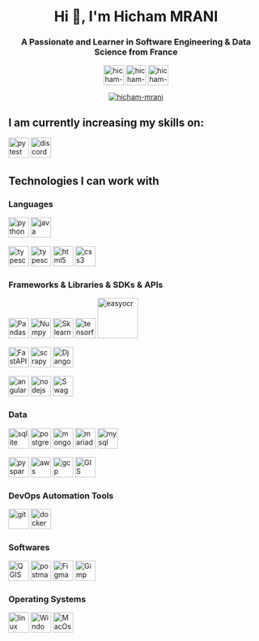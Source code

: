 <h1 align="center">Hi 👋, I'm Hicham MRANI</h1>
<h3 align="center">A Passionate and Learner in Software Engineering & Data Science from France</h3>
<p align="center">
<a href="https://www.linkedin.com/in/hicham-mrani-69916b206/" target="_blank"><img align="center" src="https://www.vectorlogo.zone/logos/linkedin/linkedin-ar21.svg" alt="hicham-mrani" height="40"/></a>
<a href="https://stackoverflow.com/users/21064666/hicham-mrani" target="_blank"><img align="center" src="https://www.vectorlogo.zone/logos/stackoverflow/stackoverflow-ar21.svg" alt="hicham-mrani" height="40" /></a>
<a href="https://www.hackerrank.com/Shinaki" target="_blank"><img align="center" src="https://upload.vectorlogo.zone/logos/hackerrank/images/7f113bba-8436-47a5-9982-af0bc4c02a8e.svg" alt="hicham-mrani" height="40" /></a>
</p>

<p align="center"> <a href="https://github.com/ryo-ma/github-profile-trophy"><img src="https://github-profile-trophy.vercel.app/?username=hicham-mrani&margin-w=15&margin-h=15&theme=onedark&no-frame=true" alt="hicham-mrani" /></a></p>

<h2>I am currently increasing my skills on:</h2>

<p align="left">

<a href="https://docs.pytest.org/" target="_blank" rel="noreferrer"><img src="https://upload.vectorlogo.zone/logos/pytest/images/1de287e9-ddb8-43ad-b7dd-b89b050d1f29.svg" alt="pytest" height="40"/></a>
<a href="https://discordpy.readthedocs.io/en/stable/" target="_blank" rel="noreferrer"><img src="https://www.vectorlogo.zone/logos/discordapp/discordapp-ar21.svg" alt="discord" height="40"/></a>
 
<h2>Technologies I can work with </h2>

<h3 align="left">Languages</h3>
<p align="left">
<a href="https://www.python.org" target="_blank" rel="noreferrer"><img src="https://www.vectorlogo.zone/logos/python/python-vertical.svg" alt="python" height="40"/></a>
<a href="https://www.w3schools.com/java/default.asp" target="_blank" rel="noreferrer"><img src="https://www.vectorlogo.zone/logos/java/java-ar21.svg" alt="java" height="40"/></a>

<a href="https://developer.mozilla.org/fr/docs/Web/JavaScript" target="_blank" rel="noreferrer"><img src="https://upload.vectorlogo.zone/logos/javascript/images/239ec8a4-163e-4792-83b6-3f6d96911757.svg" alt="typescript" height="40"/></a>
<a href="https://www.typescriptlang.org/" target="_blank" rel="noreferrer"><img src="https://www.vectorlogo.zone/logos/typescriptlang/typescriptlang-icon.svg" alt="typescript" height="40"/></a>
<a href="https://www.w3schools.com/html/" target="_blank" rel="noreferrer"><img src="https://www.vectorlogo.zone/logos/w3_html5/w3_html5-icon.svg" alt="html5" height="40"/></a>
<a href="https://www.w3schools.com/css/" target="_blank" rel="noreferrer"><img src="https://www.vectorlogo.zone/logos/w3_css/w3_css-icon.svg" alt="css3" height="40"/>
</a>
</p>

<h3 align="left">Frameworks & Libraries & SDKs & APIs</h3>
<p align="left"> 
<a href="https://pandas.pydata.org/" target="_blank" rel="noreferrer"><img src="https://pandas.pydata.org/docs/_static/pandas.svg" alt="Pandas" height="40"/></a>
<a href="https://numpy.org/" target="_blank" rel="noreferrer"><img src="https://www.vectorlogo.zone/logos/numpy/numpy-ar21.svg" alt="Numpy" height="40"/></a>
<a href="https://scikit-learn.org/stable/" target="_blank" rel="noreferrer"><img src="https://blog.scikit-learn.org/assets/images/scikit-learn-logo.png" alt="Sklearn" height="40"/></a>
<a href="https://www.tensorflow.org/" target="_blank" rel="noreferrer"><img src="https://www.vectorlogo.zone/logos/tensorflow/tensorflow-ar21.svg" alt="tensorflow" height="40"/></a>
<a href="https://github.com/JaidedAI/EasyOCR" target="_blank" rel="noreferrer"><img src="https://www.jaided.ai/static/img/svg_icon/EasyOCR_OSS3.svg" alt="easyocr" height="80"/></a>
 
<a href="https://fastapi.tiangolo.com" target="_blank" rel="noreferrer"><img src="https://fastapi.tiangolo.com/img/logo-margin/logo-teal.png" alt="FastAPI" height="40"/></a>
<a href="https://scrapy.org/" target="_blank" rel="noreferrer"><img src="https://camo.githubusercontent.com/40d00cefb120a829517e503658aaf6c987d5f9cc6be5e2e35fb20bd63bdbceb5/68747470733a2f2f7363726170792e6f72672f696d672f7363726170796c6f676f2e706e67" alt="scrapy" height="40"/></a>
<a href="https://www.djangoproject.com/" target="_blank" rel="noreferrer"><img src="https://www.vectorlogo.zone/logos/djangoproject/djangoproject-ar21.svg" alt="Django" height="40"/></a>

<a href="https://angular.io" target="_blank" rel="noreferrer"><img src="https://www.vectorlogo.zone/logos/angular/angular-ar21.svg" alt="angular" height="40"/></a>
<a href="https://nodejs.org/" target="_blank" rel="noreferrer"><img src="https://www.vectorlogo.zone/logos/nodejs/nodejs-ar21.svg" alt="nodejs" height="40"/></a>
<a href="https://swagger.io/" target="_blank" rel="noreferrer"><img src="https://static1.smartbear.co/swagger/media/assets/images/swagger_logo.svg" alt="Swagger" height="40"/></a>
</p>

<h3 align="left">Data</h3>
<p align="left"> 
<a href="https://www.sqlite.org/" target="_blank" rel="noreferrer"><img src="https://www.vectorlogo.zone/logos/sqlite/sqlite-ar21.svg" alt="sqlite" height="40"/></a>
<a href="https://www.postgresql.org" target="_blank" rel="noreferrer"><img src="https://www.vectorlogo.zone/logos/postgresql/postgresql-ar21.svg" alt="postgresql" height="40"/></a>
<a href="https://www.mongodb.com/" target="_blank" rel="noreferrer"><img src="https://www.vectorlogo.zone/logos/mongodb/mongodb-ar21.svg" alt="mongodb" height="40"/></a>
<a href="https://mariadb.com/" target="_blank" rel="noreferrer"><img src="https://www.vectorlogo.zone/logos/mariadb/mariadb-ar21.svg" alt="mariadb" height="40"/></a>
<a href="https://www.mysql.com/" target="_blank" rel="noreferrer"><img src="https://www.vectorlogo.zone/logos/mysql/mysql-ar21.svg" alt="mysql" height="40"/></a>
 
<a href="https://spark.apache.org/docs/latest/api/python/" target="_blank" rel="noreferrer"><img src="https://www.vectorlogo.zone/logos/apache_spark/apache_spark-ar21.svg" alt="pyspark" height="40"/></a>
<a href="https://aws.amazon.com" target="_blank" rel="noreferrer"><img src="https://www.vectorlogo.zone/logos/amazon_aws/amazon_aws-ar21.svg" alt="aws" height="40"/></a>
<a href="https://cloud.google.com/" target="_blank" rel="noreferrer"><img src="https://www.vectorlogo.zone/logos/google_cloud/google_cloud-ar21.svg" alt="gcp" height="40"/></a>
<a href="https://autogis-site.readthedocs.io/en/latest/index.html" target="_blank" rel="noreferrer"><img src="https://autogis-site.readthedocs.io/en/latest/_static/autogis-logo_300x210px.svg" alt="GIS" height="40"/></a>
</p>

<h3 align="left">DevOps Automation Tools</h3>
<p align="left"> 
<a href="https://git-scm.com/" target="_blank" rel="noreferrer"><img src="https://www.vectorlogo.zone/logos/git-scm/git-scm-ar21.svg" alt="git" height="40"/></a>
<a href="https://www.docker.com/" target="_blank" rel="noreferrer"><img src="https://www.vectorlogo.zone/logos/docker/docker-ar21.svg" alt="docker" height="40"/></a>
</p>

<h3 align="left">Softwares</h3>
<p align="left"> 
<a href="https://www.qgis.org/" target="_blank" rel="noreferrer"><img src="https://www.vectorlogo.zone/logos/qgis/qgis-ar21.svg" alt="QGIS" height="40"/></a>
<a href="https://postman.com" target="_blank" rel="noreferrer"><img src="https://www.vectorlogo.zone/logos/getpostman/getpostman-ar21.svg" alt="postman" height="40"/></a>
<a href="https://www.figma.com/" target="_blank" rel="noreferrer"><img src="https://www.vectorlogo.zone/logos/figma/figma-ar21.svg" alt="Figma" height="40"/></a>
<a href="https://www.gimp.org/" target="_blank" rel="noreferrer"><img src="https://www.vectorlogo.zone/logos/gimp/gimp-ar21.svg" alt="Gimp" height="40"/></a>

</p>

<h3 align="left">Operating Systems</h3>
<p align="left"> 
<a href="https://www.linux.org/" target="_blank" rel="noreferrer"><img src="https://www.vectorlogo.zone/logos/linux/linux-icon.svg" alt="linux" height="40"/></a>
<a href="https://www.microsoft.com/" target="_blank" rel="noreferrer"><img src="https://www.vectorlogo.zone/logos/microsoft/microsoft-icon.svg" alt="Windows" height="40"/></a>
<a href="https://www.apple.com/" target="_blank" rel="noreferrer"><img src="https://www.vectorlogo.zone/logos/apple/apple-icon.svg" alt="MacOs" height="40"/></a>
</p>
